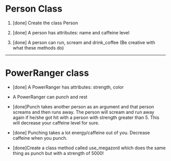 # Person Class
1. [done] Create the class Person

2. [done] A person has attributes: name and caffeine level

3. [done] A person can run, scream and drink_coffee (Be creative with what these methods do)

<hr> 

# PowerRanger class

* [done] A PowerRanger has attributes: strength, color

*  A PowerRanger can punch and rest

* [done]Punch takes another person as an argument and that person screams and then runs away. The person will scream and run away again if he/she got hit with a person with strength greater than 5. This will decrease your caffeine level for sure.

* [done] Punching takes a lot energy/caffeine out of you. Decrease caffeine when you punch.

* [done]Create a class method called use_megazord which does the same thing as punch but with a strength of 5000!


